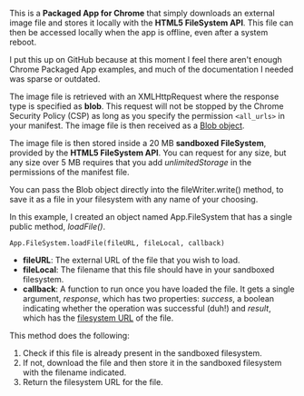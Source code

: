 This is a **Packaged App for Chrome** that simply downloads an external image file and stores it locally with the **HTML5 FileSystem API**. This file can then be accessed locally when the app is offline, even after a system reboot.

I put this up on GitHub because at this moment I feel there aren't enough Chrome Packaged App examples, and much of the documentation I needed was sparse or outdated.

The image file is retrieved with an XMLHttpRequest where the response type is specified as **blob**. This request will not be stopped by the Chrome Security Policy (CSP) as long as you specify the permission `<all_urls>` in your manifest. The image file is then received as a [Blob object](https://developer.mozilla.org/en-US/docs/Web/API/Blob).

The image file is then stored inside a 20 MB **sandboxed FileSystem**, provided by the **HTML5 FileSystem API**. You can request for any size, but any size over 5 MB requires that you add *unlimitedStorage* in the permissions of the manifest file.

You can pass the Blob object directly into the fileWriter.write() method, to save it as a file in your filesystem with any name of your choosing.

In this example, I created an object named App.FileSystem that has a single public method, *loadFile()*.

```
App.FileSystem.loadFile(fileURL, fileLocal, callback)
```

* **fileURL**: The external URL of the file that you wish to load.
* **fileLocal**: The filename that this file should have in your sandboxed filesystem.
* **callback**: A function to run once you have loaded the file. It gets a single argument, *response*, which has two properties: *success*, a boolean indicating whether the operation was successful (duh!) and *result*, which has the [filesystem URL](http://www.html5rocks.com/en/tutorials/file/filesystem/#toc-filesystemurls) of the file.

This method does the following:

1. Check if this file is already present in the sandboxed filesystem.
2. If not, download the file and then store it in the sandboxed filesystem with the filename indicated.
3. Return the filesystem URL for the file.